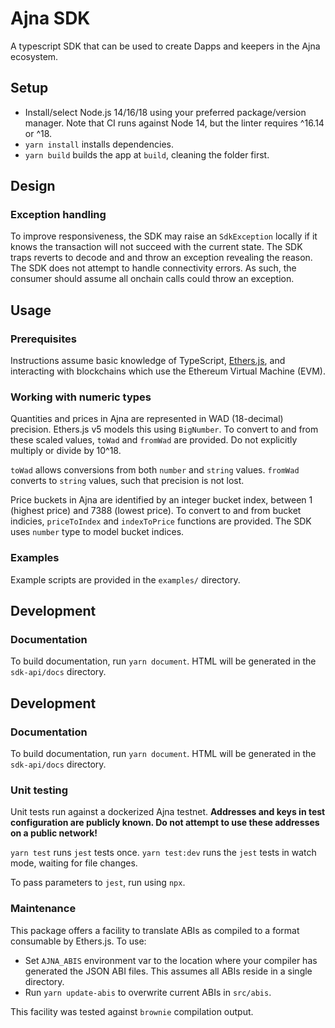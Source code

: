 # Ajna SDK

A typescript SDK that can be used to create Dapps and keepers in the Ajna ecosystem.

## Setup

- Install/select Node.js 14/16/18 using your preferred package/version manager. Note that CI runs against Node 14, but the linter requires ^16.14 or ^18.
- `yarn install` installs dependencies.
- `yarn build` builds the app at `build`, cleaning the folder first.

## Design

### Exception handling

To improve responsiveness, the SDK may raise an `SdkException` locally if it knows the transaction will not succeed with the current state. The SDK traps reverts to decode and and throw an exception revealing the reason. The SDK does not attempt to handle connectivity errors. As such, the consumer should assume all onchain calls could throw an exception.

## Usage

### Prerequisites

Instructions assume basic knowledge of TypeScript, [Ethers.js](https://docs.ethers.org/v5), and interacting with blockchains which use the Ethereum Virtual Machine (EVM).

### Working with numeric types

Quantities and prices in Ajna are represented in WAD (18-decimal) precision. Ethers.js v5 models this using `BigNumber`. To convert to and from these scaled values, `toWad` and `fromWad` are provided. Do not explicitly multiply or divide by 10^18.

`toWad` allows conversions from both `number` and `string` values.
`fromWad` converts to `string` values, such that precision is not lost.

Price buckets in Ajna are identified by an integer bucket index, between 1 (highest price) and 7388 (lowest price). To convert to and from bucket indicies, `priceToIndex` and `indexToPrice` functions are provided. The SDK uses `number` type to model bucket indices.

### Examples

Example scripts are provided in the `examples/` directory.

## Development

### Documentation

To build documentation, run `yarn document`. HTML will be generated in the `sdk-api/docs` directory.

## Development

### Documentation

To build documentation, run `yarn document`. HTML will be generated in the `sdk-api/docs` directory.

### Unit testing

Unit tests run against a dockerized Ajna testnet.
**Addresses and keys in test configuration are publicly known. Do not attempt to use these addresses on a public network!**

`yarn test` runs `jest` tests once.
`yarn test:dev` runs the `jest` tests in watch mode, waiting for file changes.

To pass parameters to `jest`, run using `npx`.

### Maintenance

This package offers a facility to translate ABIs as compiled to a format consumable by Ethers.js. To use:

- Set `AJNA_ABIS` environment var to the location where your compiler has generated the JSON ABI files. This assumes all ABIs reside in a single directory.
- Run `yarn update-abis` to overwrite current ABIs in `src/abis`.

This facility was tested against `brownie` compilation output.

